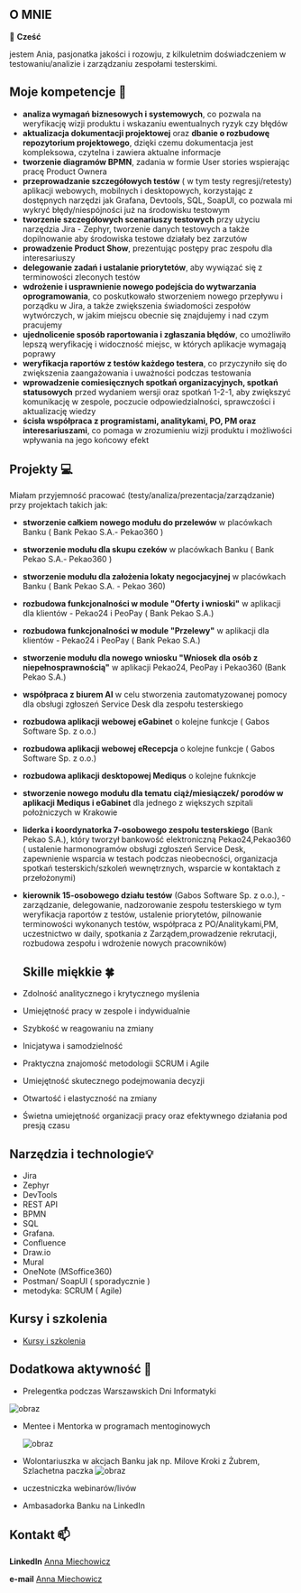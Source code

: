 ## O MNIE

👋 **Cześć**

jestem Ania, pasjonatka jakości i rozowju, z kilkuletnim doświadczeniem w testowaniu/analizie i zarządzaniu zespołami testerskimi. 


## Moje kompetencje 🧠
- **analiza wymagań biznesowych i systemowych**, co pozwala na weryfikację wizji produktu i wskazaniu ewentualnych ryzyk czy błędów
- **aktualizacja dokumentacji projektowej** oraz **dbanie o rozbudowę repozytorium projektowego**, dzięki czemu dokumentacja jest kompleksowa, czytelna i zawiera aktualne informacje 
- **tworzenie diagramów BPMN**, zadania w formie User stories wspierając pracę Product Ownera 
- **przeprowadzanie szczegółowych testów** ( w tym testy regresji/retesty) aplikacji webowych, mobilnych i desktopowych, korzystając z dostępnych narzędzi jak Grafana, Devtools, SQL, SoapUI, co pozwala mi wykryć błędy/niespójności już na środowisku testowym
- **tworzenie szczegółowych scenariuszy testowych** przy użyciu narzędzia Jira - Zephyr, tworzenie danych testowych a także dopilnowanie aby środowiska testowe działały bez zarzutów
- **prowadzenie Product Show**, prezentując postępy prac zespołu dla interesariuszy
- **delegowanie zadań i ustalanie priorytetów**, aby wywiązać się z terminowości zleconych testów
- **wdrożenie i usprawnienie nowego podejścia do wytwarzania oprogramowania**, co poskutkowało stworzeniem nowego przepływu i porządku w Jira, a także zwiększenia świadomości zespołów wytwórczych, w jakim miejscu obecnie się znajdujemy i nad czym pracujemy 
- **ujednolicenie sposób raportowania i zgłaszania błędów**, co umożliwiło lepszą weryfikację i widoczność  miejsc, w których aplikacje wymagają poprawy 
- **weryfikacja raportów z testów każdego testera**, co przyczyniło się do zwiększenia zaangażowania i uważności podczas testowania
- **wprowadzenie comiesięcznych spotkań organizacyjnych, spotkań statusowych** przed wydaniem wersji oraz spotkań 1-2-1, aby zwiększyć komunikację w zespole, poczucie odpowiedzialności, sprawczości i aktualizację wiedzy
- **ścisła współpraca z programistami, analitykami, PO, PM oraz interesariuszami**, co pomaga  w zrozumieniu wizji produktu i możliwości wpływania na jego końcowy efekt

## Projekty 💻
Miałam przyjemność pracować (testy/analiza/prezentacja/zarządzanie) przy projektach takich jak:
- **stworzenie całkiem nowego modułu do przelewów** w placówkach Banku ( Bank Pekao S.A.- Pekao360 )
- **stworzenie modułu dla skupu czeków** w placówkach Banku ( Bank Pekao S.A.- Pekao360 )
- **stworzenie modułu dla założenia lokaty negocjacyjnej** w placówkach Banku ( Bank Pekao S.A. - Pekao 360)
- **rozbudowa funkcjonalności w module "Oferty i wnioski"** w aplikacji dla klientów - Pekao24 i PeoPay ( Bank Pekao S.A.)
- **rozbudowa funkcjonalności w module "Przelewy"** w aplikacji dla klientów - Pekao24 i PeoPay ( Bank Pekao S.A.)
- **stworzenie modułu dla nowego wniosku "Wniosek dla osób z niepełnosprawnością"** w aplikacji Pekao24, PeoPay i Pekao360 (Bank Pekao S.A.)
- **współpraca z biurem AI** w celu stworzenia zautomatyzowanej pomocy dla obsługi zgłoszeń Service Desk dla zespołu testerskiego 
- **rozbudowa aplikacji webowej eGabinet** o kolejne funkcje  ( Gabos Software Sp. z o.o.)
- **rozbudowa aplikacji webowej eRecepcja** o kolejne funkcje ( Gabos Software Sp. z o.o.)
- **rozbudowa aplikacji desktopowej Mediqus** o kolejne fuknkcje 
- **stworzenie nowego modułu dla tematu ciąż/miesiączek/ porodów w aplikacji Mediqus i eGabinet** dla jednego z większych szpitali położniczych w Krakowie
- **liderka i koordynatorka 7-osobowego zespołu testerskiego** (Bank Pekao S.A.), który tworzył bankowość elektroniczną Pekao24,Pekao360 ( ustalenie harmonogramów obsługi zgłoszeń Service Desk, zapewnienie wsparcia w testach podczas nieobecności, organizacja spotkań testerskich/szkoleń wewnętrznych, wsparcie w kontaktach z przełożonymi)
- **kierownik 15-osobowego działu testów** (Gabos Software Sp. z o.o.), - zarządzanie, delegowanie, nadzorowanie zespołu testerskiego  w tym weryfikacja raportów z testów, ustalenie priorytetów, pilnowanie terminowości wykonanych testów, współpraca z PO/Analitykami,PM, uczestnictwo w daily, spotkania z Zarządem,prowadzenie rekrutacji, rozbudowa zespołu i wdrożenie  nowych pracowników)

  
  ## Skille miękkie 🍀
- Zdolność analitycznego i krytycznego myślenia
- Umiejętność pracy w zespole i indywidualnie
- Szybkość w reagowaniu na zmiany
- Inicjatywa i samodzielność
- Praktyczna znajomość metodologii SCRUM i Agile
- Umiejętność skutecznego podejmowania decyzji
- Otwartość i elastyczność na zmiany
- Świetna umiejętność organizacji pracy oraz efektywnego działania pod presją czasu

## Narzędzia i technologie💡
- Jira
- Zephyr
- DevTools
- REST API
- BPMN
- SQL
- Grafana.
- Confluence
- Draw.io
- Mural
- OneNote (MSoffice360)
- Postman/ SoapUI ( sporadycznie )
- metodyka: SCRUM ( Agile) 

## Kursy i szkolenia 
- [Kursy i szkolenia](https://www.linkedin.com/in/anna-miechowicz/details/certifications/)

## Dodatkowa aktywność 💃
- Prelegentka podczas Warszawskich Dni Informatyki
  
 ![obraz](https://github.com/user-attachments/assets/330a7a6d-48bf-43e8-ae47-07c10d664d7a
)

- Mentee i Mentorka w programach mentoginowych
  
  ![obraz](https://github.com/user-attachments/assets/dc8f40a7-61b9-463d-9350-860bebc426d9)

- Wolontariuszka w akcjach Banku jak np. Milove Kroki z Żubrem, Szlachetna paczka
![obraz](https://github.com/user-attachments/assets/7ffbbdb5-a032-4ce9-b0a6-14edca1fbbb2)

- uczestniczka webinarów/livów
- Ambasadorka Banku na LinkedIn


## Kontakt 📫 
**LinkedIn** [Anna Miechowicz](https://www.linkedin.com/in/anna-miechowicz/)

**e-mail** [Anna Miechowicz](mailto:anna.miechowicz.kontakt@gmail.com)
